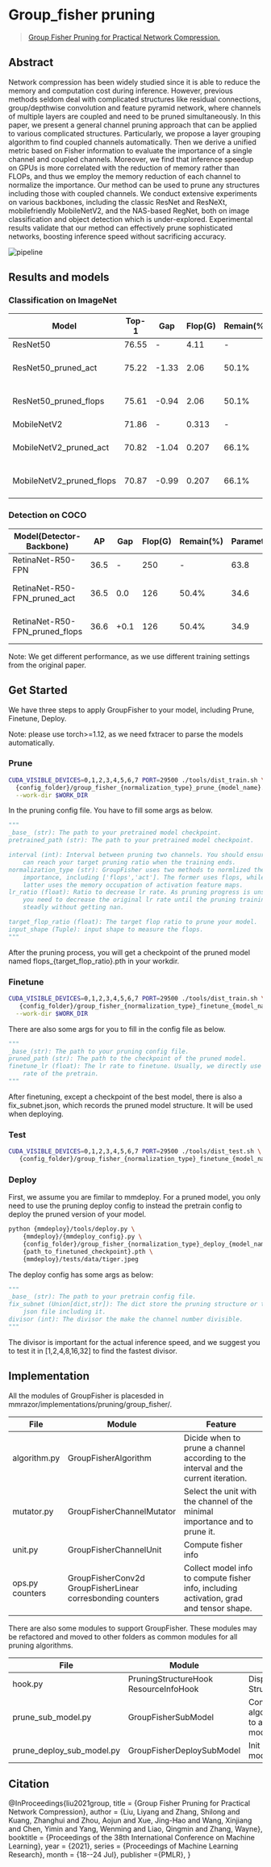 # Group_fisher pruning

> [Group Fisher Pruning for Practical Network Compression.](https://arxiv.org/pdf/2108.00708.pdf)

## Abstract

Network compression has been widely studied since it is able to reduce the memory and computation cost during inference. However, previous methods seldom deal with complicated structures like residual connections, group/depthwise convolution and feature pyramid network, where channels of multiple layers are coupled and need to be pruned simultaneously. In this paper, we present a general channel pruning approach that can be applied to various complicated structures. Particularly, we propose a layer grouping algorithm to find coupled channels automatically. Then we derive a unified metric based on Fisher information to evaluate the importance of a single channel and coupled channels. Moreover, we find that inference speedup on GPUs is more correlated with the reduction of memory rather than FLOPs, and thus we employ the memory reduction of each channel to normalize the importance. Our method can be used to prune any structures including those with coupled channels. We conduct extensive experiments on various backbones, including the classic ResNet and ResNeXt, mobilefriendly MobileNetV2, and the NAS-based RegNet, both on image classification and object detection which is under-explored. Experimental results validate that our method can effectively prune sophisticated networks, boosting inference speed without sacrificing accuracy.

![pipeline](https://github.com/jshilong/FisherPruning/blob/main/resources/structures.png?raw=true)

## Results and models

### Classification on ImageNet

| Model                    | Top-1 | Gap   | Flop(G) | Remain(%) | Parameters(M) | Remain(%) | Config                                | Download                                              |
| ------------------------ | ----- | ----- | ------- | --------- | ------------- | --------- | ------------------------------------- | ----------------------------------------------------- |
| ResNet50                 | 76.55 | -     | 4.11    | -         | 25.6          | -         | [mmcls][cls_r50_c]                    | [model][cls_r50_m]                                    |
| ResNet50_pruned_act      | 75.22 | -1.33 | 2.06    | 50.1%     | 16.3          | 63.7%     | [prune][r_a_pc] \| [finetune][r_a_fc] | [pruned][r_a_p] \| [finetuned][r_a_f] \| [log][r_a_l] |
| ResNet50_pruned_flops    | 75.61 | -0.94 | 2.06    | 50.1%     | 16.3          | 63.7%     | [prune][r_f_pc] \| [finetune][r_f_fc] | [pruned][r_f_p] \| [finetuned][r_f_f] \| [log][r_f_l] |
| MobileNetV2              | 71.86 | -     | 0.313   | -         | 3.51          | -         | [mmcls][cls_m_c]                      | [model][cls_m_m]                                      |
| MobileNetV2_pruned_act   | 70.82 | -1.04 | 0.207   | 66.1%     | 3.18          | 90.6%     | [prune][m_a_pc] \| [finetune][m_a_fc] | [pruned][m_a_p] \| [finetuned][m_a_f] \| [log][m_a_l] |
| MobileNetV2_pruned_flops | 70.87 | -0.99 | 0.207   | 66.1%     | 2.82          | 88.7%     | [prune][m_f_pc] \| [finetune][m_f_fc] | [pruned][m_f_p] \| [finetuned][m_f_f] \| [log][m_f_l] |

### Detection on COCO

| Model(Detector-Backbone)       | AP   | Gap  | Flop(G) | Remain(%) | Parameters(M) | Remain(%) | Config                                  | Download                                                 |
| ------------------------------ | ---- | ---- | ------- | --------- | ------------- | --------- | --------------------------------------- | -------------------------------------------------------- |
| RetinaNet-R50-FPN              | 36.5 | -    | 250     | -         | 63.8          | -         | [mmdet][det_rt_c]                       | [model][det_rt_m]                                        |
| RetinaNet-R50-FPN_pruned_act   | 36.5 | 0.0  | 126     | 50.4%     | 34.6          | 54.2%     | [prune][rt_a_pc] \| [finetune][rt_a_fc] | [pruned][rt_a_p] \| [finetuned][rt_a_f] \| [log][rt_a_l] |
| RetinaNet-R50-FPN_pruned_flops | 36.6 | +0.1 | 126     | 50.4%     | 34.9          | 54.7%     | [prune][rt_f_pc] \| [finetune][rt_f_fc] | [pruned][rt_f_p] \| [finetuned][rt_f_f] \| [log][rt_f_l] |

Note: We get different performance, as we use different training settings from the original paper.

## Get Started

We have three steps to apply GroupFisher to your model, including Prune, Finetune, Deploy.

Note: please use torch>=1.12, as we need fxtracer to parse the models automatically.

### Prune

```bash
CUDA_VISIBLE_DEVICES=0,1,2,3,4,5,6,7 PORT=29500 ./tools/dist_train.sh \
  {config_folder}/group_fisher_{normalization_type}_prune_{model_name}.py 8 \
  --work-dir $WORK_DIR
```

In the pruning config file. You have to fill some args as below.

```python
"""
_base_ (str): The path to your pretrained model checkpoint.
pretrained_path (str): The path to your pretrained model checkpoint.

interval (int): Interval between pruning two channels. You should ensure you
    can reach your target pruning ratio when the training ends.
normalization_type (str): GroupFisher uses two methods to normlized the channel
    importance, including ['flops','act']. The former uses flops, while the
    latter uses the memory occupation of activation feature maps.
lr_ratio (float): Ratio to decrease lr rate. As pruning progress is unstable,
    you need to decrease the original lr rate until the pruning training work
    steadly without getting nan.

target_flop_ratio (float): The target flop ratio to prune your model.
input_shape (Tuple): input shape to measure the flops.
"""
```

After the pruning process, you will get a checkpoint of the pruned model named flops\_{target_flop_ratio}.pth in your workdir.

### Finetune

```bash
CUDA_VISIBLE_DEVICES=0,1,2,3,4,5,6,7 PORT=29500 ./tools/dist_train.sh \
   {config_folder}/group_fisher_{normalization_type}_finetune_{model_name}.py 8 \
  --work-dir $WORK_DIR
```

There are also some args for you to fill in the config file as below.

```python
"""
_base_(str): The path to your pruning config file.
pruned_path (str): The path to the checkpoint of the pruned model.
finetune_lr (float): The lr rate to finetune. Usually, we directly use the lr
    rate of the pretrain.
"""
```

After finetuning, except a checkpoint of the best model, there is also a fix_subnet.json, which records the pruned model structure. It will be used when deploying.

### Test

```bash
CUDA_VISIBLE_DEVICES=0,1,2,3,4,5,6,7 PORT=29500 ./tools/dist_test.sh \
   {config_folder}/group_fisher_{normalization_type}_finetune_{model_name}.py {checkpoint_path} 8
```

### Deploy

First, we assume you are fimilar to mmdeploy. For a pruned model, you only need to use the pruning deploy config to instead the pretrain config to deploy the pruned version of your model.

```bash
python {mmdeploy}/tools/deploy.py \
    {mmdeploy}/{mmdeploy_config}.py \
    {config_folder}/group_fisher_{normalization_type}_deploy_{model_name}.py \
    {path_to_finetuned_checkpoint}.pth \
    {mmdeploy}/tests/data/tiger.jpeg
```

The deploy config has some args as below:

```python
"""
_base_ (str): The path to your pretrain config file.
fix_subnet (Union[dict,str]): The dict store the pruning structure or the
    json file including it.
divisor (int): The divisor the make the channel number divisible.
"""
```

The divisor is important for the actual inference speed, and we suggest you to test it in \[1,2,4,8,16,32\] to find the fastest divisor.

## Implementation

All the modules of GroupFisher is placesded in mmrazor/implementations/pruning/group_fisher/.

| File                 | Module                                                               | Feature                                                                                 |
| -------------------- | -------------------------------------------------------------------- | --------------------------------------------------------------------------------------- |
| algorithm.py         | GroupFisherAlgorithm                                                 | Dicide when to prune a channel according to the interval and the current iteration.     |
| mutator.py           | GroupFisherChannelMutator                                            | Select the unit with the channel of the minimal importance and to prune it.             |
| unit.py              | GroupFisherChannelUnit                                               | Compute fisher info                                                                     |
| ops.py <br> counters | GroupFisherConv2d <br> GroupFisherLinear <br> corresbonding counters | Collect model info to compute fisher info, including activation, grad and tensor shape. |

There are also some modules to support GroupFisher. These modules may be refactored and moved to other folders as common modules for all pruning algorithms.

| File                      | Module                                   | Feature                                                             |
| ------------------------- | ---------------------------------------- | ------------------------------------------------------------------- |
| hook.py                   | PruningStructureHook<br>ResourceInfoHook | Display pruning Structure iteratively.                              |
| prune_sub_model.py        | GroupFisherSubModel                      | Convert a pruning algorithm(architecture) to a pruned static model. |
| prune_deploy_sub_model.py | GroupFisherDeploySubModel                | Init a pruned static model for mmdeploy.                            |

## Citation

@InProceedings{liu2021group,
title = {Group Fisher Pruning for Practical Network Compression},
author =       {Liu, Liyang and Zhang, Shilong and Kuang, Zhanghui and Zhou, Aojun and Xue, Jing-Hao and Wang, Xinjiang and Chen, Yimin and Yang, Wenming and Liao, Qingmin and Zhang, Wayne},
booktitle = {Proceedings of the 38th International Conference on Machine Learning},
year = {2021},
series = {Proceedings of Machine Learning Research},
month = {18--24 Jul},
publisher ={PMLR},
}

<!-- model links
{model}_{prune_mode}_{file type}
model: r: resnet50, m: mobilenetv2, rt:retinanet
prune_mode: a: act, f: flops
file_type: p: pruned model, f:finetuned_model, l: log, pc: prune config, fc: finetune config.

repo link
{repo}_{model}_{file type}
 -->

[cls_m_c]: https://github.com/open-mmlab/mmclassification/blob/dev-1.x/configs/mobilenet_v2/mobilenet-v2_8xb32_in1k.py
[cls_m_m]: https://download.openmmlab.com/mmclassification/v0/mobilenet_v2/mobilenet_v2_batch256_imagenet_20200708-3b2dc3af.pth
[cls_r50_c]: https://github.com/open-mmlab/mmclassification/blob/dev-1.x/configs/resnet/resnet50_8xb32_in1k.py
[cls_r50_m]: https://download.openmmlab.com/mmclassification/v0/resnet/resnet50_8xb32_in1k_20210831-ea4938fc.pth
[det_rt_c]: https://github.com/open-mmlab/mmdetection/blob/dev-3.x/configs/retinanet/retinanet_r50_fpn_1x_coco.py
[det_rt_m]: https://download.openmmlab.com/mmdetection/v2.0/retinanet/retinanet_r50_fpn_1x_coco/retinanet_r50_fpn_1x_coco_20200130-c2398f9e.pth
[m_a_f]: https://download.openmmlab.com/mmrazor/v1/pruning/group_fisher/mobilenet/act/group_fisher_act_finetune_mobilenet-v2_8xb32_in1k.pth
[m_a_fc]: ../../mmcls/group_fisher/mobilenet/group_fisher_act_finetune_mobilenet-v2_8xb32_in1k.py
[m_a_l]: https://openmmlab-share.oss-cn-hangzhou.aliyuncs.com/mmrazor/v1/pruning/group_fisher/mobilenet/act/20230130_203443.json
[m_a_p]: https://download.openmmlab.com/mmrazor/v1/pruning/group_fisher/mobilenet/act/group_fisher_act_prune_mobilenet-v2_8xb32_in1k.pth
[m_a_pc]: ../../mmcls/group_fisher/mobilenet/group_fisher_act_prune_mobilenet-v2_8xb32_in1k.py
[m_f_f]: https://download.openmmlab.com/mmrazor/v1/pruning/group_fisher/mobilenet/flop/group_fisher_flops_finetune_mobilenet-v2_8xb32_in1k.pth
[m_f_fc]: ../../mmcls/group_fisher/mobilenet/group_fisher_flops_finetune_mobilenet-v2_8xb32_in1k.py
[m_f_l]: https://openmmlab-share.oss-cn-hangzhou.aliyuncs.com/mmrazor/v1/pruning/group_fisher/mobilenet/flop/20230201_211550.json
[m_f_p]: https://download.openmmlab.com/mmrazor/v1/pruning/group_fisher/mobilenet/flop/group_fisher_flops_prune_mobilenet-v2_8xb32_in1k.pth
[m_f_pc]: ../../mmcls/group_fisher/mobilenet/group_fisher_flops_prune_mobilenet-v2_8xb32_in1k.py
[rt_a_f]: https://download.openmmlab.com/mmrazor/v1/pruning/group_fisher/retinanet/act/group_fisher_act_finetune_retinanet_r50_fpn_1x_coco.pth
[rt_a_fc]: ../../mmdet/group_fisher/retinanet/group_fisher_act_finetune_retinanet_r50_fpn_1x_coco.py
[rt_a_l]: https://openmmlab-share.oss-cn-hangzhou.aliyuncs.com/mmrazor/v1/pruning/group_fisher/retinanet/act/20230113_231904.json
[rt_a_p]: https://download.openmmlab.com/mmrazor/v1/pruning/group_fisher/retinanet/act/group_fisher_act_prune_retinanet_r50_fpn_1x_coco.pth
[rt_a_pc]: ../../mmdet/group_fisher/retinanet/group_fisher_act_prune_retinanet_r50_fpn_1x_coco.py
[rt_f_f]: https://download.openmmlab.com/mmrazor/v1/pruning/group_fisher/retinanet/flops/group_fisher_flops_finetune_retinanet_r50_fpn_1x_coco.pth
[rt_f_fc]: ../../mmdet/group_fisher/retinanet/group_fisher_flops_finetune_retinanet_r50_fpn_1x_coco.py
[rt_f_l]: https://openmmlab-share.oss-cn-hangzhou.aliyuncs.com/mmrazor/v1/pruning/group_fisher/retinanet/flops/20230129_101502.json
[rt_f_p]: https://download.openmmlab.com/mmrazor/v1/pruning/group_fisher/retinanet/flops/group_fisher_flops_prune_retinanet_r50_fpn_1x_coco.pth
[rt_f_pc]: ../../mmdet/group_fisher/retinanet/group_fisher_flops_prune_retinanet_r50_fpn_1x_coco.py
[r_a_f]: https://download.openmmlab.com/mmrazor/v1/pruning/group_fisher/resnet50/act/group_fisher_act_finetune_resnet50_8xb32_in1k.pth
[r_a_fc]: ../../mmcls/group_fisher/resnet50/group_fisher_act_finetune_resnet50_8xb32_in1k.py
[r_a_l]: https://openmmlab-share.oss-cn-hangzhou.aliyuncs.com/mmrazor/v1/pruning/group_fisher/resnet50/act/20230130_175426.json
[r_a_p]: https://download.openmmlab.com/mmrazor/v1/pruning/group_fisher/resnet50/act/group_fisher_act_prune_resnet50_8xb32_in1k.pth
[r_a_pc]: ../../mmcls/group_fisher/resnet50/group_fisher_act_prune_resnet50_8xb32_in1k.py
[r_f_f]: https://download.openmmlab.com/mmrazor/v1/pruning/group_fisher/resnet50/flops/group_fisher_flops_finetune_resnet50_8xb32_in1k.pth
[r_f_fc]: ../../mmcls/group_fisher/resnet50/group_fisher_flops_finetune_resnet50_8xb32_in1k.py
[r_f_l]: https://openmmlab-share.oss-cn-hangzhou.aliyuncs.com/mmrazor/v1/pruning/group_fisher/resnet50/flops/20230129_190931.json
[r_f_p]: https://download.openmmlab.com/mmrazor/v1/pruning/group_fisher/resnet50/flops/group_fisher_flops_prune_resnet50_8xb32_in1k.pth
[r_f_pc]: ../../mmcls/group_fisher/resnet50/group_fisher_flops_prune_resnet50_8xb32_in1k.py
